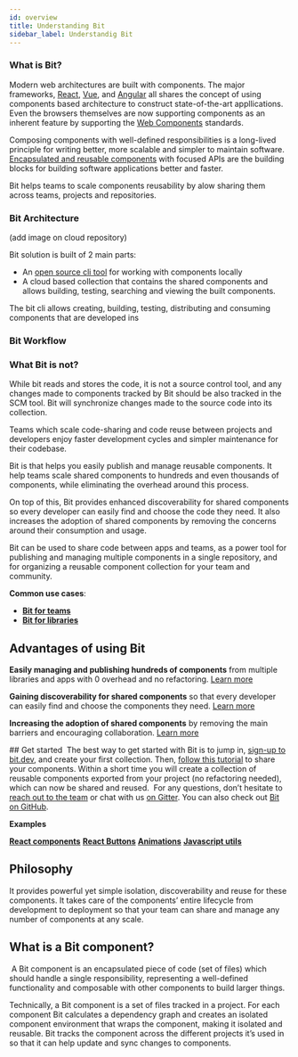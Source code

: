 ```yaml
---
id: overview
title: Understanding Bit
sidebar_label: Understandig Bit
---
```


### What is Bit? 
Modern web architectures are built with components. The major frameworks, [React](https://reactjs.com), [Vue](https://vuejs.org/), and [Angular](https://angular.io) all shares the concept of using components based architecture to construct state-of-the-art appllications. Even the browsers themselves are now supporting components as an inherent feature by supporting the [Web Components](https://developer.mozilla.org/en-US/docs/Web/Web_Components) standards. 

Composing components with well-defined responsibilities is a long-lived principle for writing better, more scalable and simpler to maintain software. [Encapsulated and reusable components]((https://addyosmani.com/first/)) with focused APIs are the building blocks for building software applications better and faster. 

Bit helps teams to scale components reusability by alow sharing them across teams, projects and repositories. 

### Bit Architecture

(add image on cloud repository)

Bit solution is built of 2 main parts: 

- An [open source cli tool](https://github.com/teambit/bit) for working with components locally
- A cloud based collection that contains the shared components and allows building, testing, searching and viewing the built components. 

The bit cli allows creating, building, testing, distributing and consuming components that are developed ins

### Bit Workflow




### What Bit is not? 

While bit reads and stores the code, it is not a source control tool, and any changes made to components tracked by Bit should be also tracked in the SCM tool. Bit will  synchronize changes made to the source code into its collection. 

Teams which scale code-sharing and code reuse between projects and developers enjoy faster development cycles and simpler maintenance for their codebase.


Bit is  that helps you easily publish and manage reusable components. It help teams scale shared components to hundreds and even thousands of components, while eliminating the overhead around this process.


On top of this, Bit provides enhanced discoverability for shared components so every developer can easily find and choose the code they need. It also increases the adoption of shared components by removing the concerns around their consumption and usage.

Bit can be used to share code between apps and teams, as a power tool for publishing and managing multiple components in a single repository, and for organizing a reusable component collection for your team and community.

**Common use cases**:

* **[Bit for teams](/whybit/for-teams.html)**
* **[Bit for libraries](/whybit/for-libs.html)**

## Advantages of using Bit

**Easily managing and publishing hundreds of components** from multiple libraries and apps with 0 overhead and no refactoring. [Learn more](/whybit/for-teams.html#publishing-and-managing-components-at-any-scale-without-overhead)

**Gaining discoverability for shared components** so that every developer can easily find and choose the components they need. [Learn more](/whybit/for-teams.html#increasing-discoverability-of-shared-components)

**Increasing the adoption of shared components** by removing the main barriers and encouraging collaboration. [Learn more](/whybit/for-teams.html#increasing-adoption-and-usage-for-shared-components)

​## Get started
​
The best way to get started with Bit is to jump in, [sign-up to bit.dev](https://bit.dev/signup), and create your first collection. Then, [follow this tutorial](/docs/quick-start.html) to share your components. Within a short time you will create a collection of reusable components exported from your project (no refactoring needed), which can now be shared and reused.
​
For any questions, don’t hesitate to [reach out to the team](https://bit.dev/support) or chat with us [on Gitter](https://gitter.im/bit-src/Bit). You can also check out [Bit on GitHub](https://github.com/teambit/bit).

**Examples**

**[React components](https://bit.dev/components?labels=react)**
**[React Buttons](https://bit.dev/components?labels=button)**
**[Animations](https://bit.dev/components?labels=animation)**
**[Javascript utils](https://bit.dev/components?labels=utils)**

## Philosophy



It provides powerful yet simple isolation, discoverability and reuse for these components. It takes care of the components’ entire lifecycle from development to deployment so that your team can share and manage any number of components at any scale.
​
## What is a Bit component?
​
A Bit component is an encapsulated piece of code (set of files) which should handle a single responsibility, representing a well-defined functionality and composable with other components to build larger things.

Technically, a Bit component is a set of files tracked in a project. For each component Bit calculates a dependency graph and creates an isolated component environment that wraps the component, making it isolated and reusable. Bit tracks the component across the different projects it’s used in so that it can help update and sync changes to components.